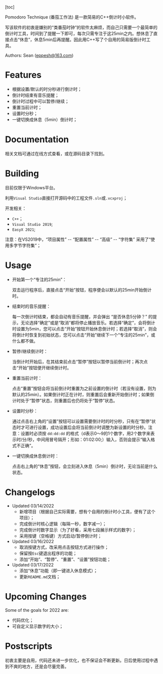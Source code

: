 

[toc]

Pomodoro Technique (番茄工作法) 是一款简易的C++倒计时小软件。

写该软件的初衷是嫌别的“类番茄时钟”的软件太麻烦，而自己只需要一个最简单的倒计时工具，时间到了提醒一下即可，每次只需专注于这25min之内。想休息了直接点击“休息”，休息5min后再提醒。因此用C++写了个自用的简易版倒计时工具。

Authors: Sean (eppesh@163.com)

# Features

- 根据设置/默认的时分秒进行倒计时；
- 倒计时结束有音乐提醒；
- 倒计时过程中可以暂停/继续；
- 重置当前计时；
- 设置时分秒；
- 一键切换成休息（5min）倒计时；

# Documentation

相关文档可通过在线方式查看，或在源码目录下找到。

# Building

目前仅限于Windows平台。

利用`Visual Studio`直接打开源码中的工程文件`.sln`或`.vcxproj`；

开发相关：

- `C++`；
- `Visual Studio 2019`; 
- `EasyX 2021`; 

注意：在VS2019中，“项目属性” -- “配置属性” -- “高级” -- “字符集” 采用了“使用多字节字符集”；

# Usage

- 开始第一个“专注的25min”：

  双击运行程序后，直接点击“开始”按钮，程序便会以默认的25min开始倒计时。

- 结束时的音乐提醒：

  每一次倒计时结束，都会自动有音乐提醒，并会弹出 “是否休息5分钟？” 的提示，无论选择“确定”或是“取消”都将停止播放音乐。若选择“确定”，会将倒计时设置为5min，您可以点击“开始”按钮开始休息倒计时；若选择“取消”，则会将倒计时恢复到初始状态，您可以点击“开始”继续下一个“专注的25min”，或什么都不做。

- 暂停/继续倒计时：

  当倒计时开始后，在其结束前点击“暂停”按钮以暂停当前倒计时；再次点击“开始”按钮便开继续倒计时。

- 重置当前计时：

  点击“重置”按钮会将当前倒计时重置为之前设置的倒计时（若没有设置，则为默认的25min）。如果倒计时正在计时，则重置后会重新开始倒计时；如果倒计时处于“暂停”状态，则重置后也仍将处于“暂停”状态。

- 设置时分秒：

  通过点击右上角的“设置”按钮可以设置需要倒计时的时分秒，只有在“暂停”状态时才可进行设置，成功设置后会将当前倒计时调整为新设置的时分秒。注意：设置时必须按 `dd:dd:dd` 的格式（d表示0～9的1个数字，用2个数字来表示时/分/秒，中间用冒号隔开；形如：01:02:00;）输入，否则会提示“输入格式不正确”。

- 一键切换成休息倒计时：

  点击右上角的“休息”按钮，会立刻进入休息（5min）倒计时，无论当前是什么状态。

# Changelogs

- Updated 03/14/2022
  - 新增项目（根据自己实际需要，想有个自用的倒计时小工具，便有了这个项目）；
  - 完成倒计时核心逻辑（每隔一秒，数字减一）；
  - 完成倒计时数字显示（为了好看，采用七段展示样式的数字）；
  - 采用按键（空格键）方式启动/暂停倒计时；
- Updated 03/16/2022
  - 取消按键方式，改采用点击按钮方式进行操作；
  - 保留按`Esc`键退出程序的功能；
  - 添加“开始”、“暂停”、“重置”、“设置”按钮功能；
- Updated 03/17/2022
  - 添加“休息”功能（即一键进入休息模式）；
  - 更新`README.md`文档；

# Upcoming Changes

Some of the goals for 2022 are:

- 代码优化；
- 可自定义显示数字的大小；

# Postscripts

初衷主要是自用，代码还未进一步优化，也不保证会不断更新。日后使用过程中遇到不爽的地方，还是会尽量完善。